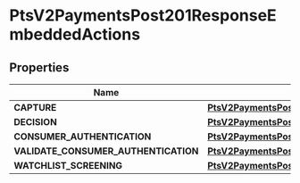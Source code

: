 
# PtsV2PaymentsPost201ResponseEmbeddedActions

## Properties
Name | Type | Description | Notes
------------ | ------------- | ------------- | -------------
**CAPTURE** | [**PtsV2PaymentsPost201ResponseEmbeddedActionsCAPTURE**](PtsV2PaymentsPost201ResponseEmbeddedActionsCAPTURE.md) |  |  [optional]
**DECISION** | [**PtsV2PaymentsPost201ResponseEmbeddedActionsDECISION**](PtsV2PaymentsPost201ResponseEmbeddedActionsDECISION.md) |  |  [optional]
**CONSUMER_AUTHENTICATION** | [**PtsV2PaymentsPost201ResponseEmbeddedActionsCONSUMERAUTHENTICATION**](PtsV2PaymentsPost201ResponseEmbeddedActionsCONSUMERAUTHENTICATION.md) |  |  [optional]
**VALIDATE_CONSUMER_AUTHENTICATION** | [**PtsV2PaymentsPost201ResponseEmbeddedActionsCONSUMERAUTHENTICATION**](PtsV2PaymentsPost201ResponseEmbeddedActionsCONSUMERAUTHENTICATION.md) |  |  [optional]
**WATCHLIST_SCREENING** | [**PtsV2PaymentsPost201ResponseEmbeddedActionsWATCHLISTSCREENING**](PtsV2PaymentsPost201ResponseEmbeddedActionsWATCHLISTSCREENING.md) |  |  [optional]



